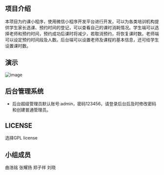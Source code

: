 ## 项目介绍 

 本项目为约课小程序，使用微信小程序开发平台进行开发，可以为各类培训机构提供学生家长选课、预约时间的登记，可以查看自己的课时消耗情况。学生端可以选择老师和预约时间，预约成功后课时将减少，若取消预约，将恢复课时数。老师端可以设定预约时间段及人数。后台端可以设置老师及课程的基本信息，还可给学生设置课时数。

## 演示 
![image](https://user-images.githubusercontent.com/91738529/224875242-f15f446a-a390-4906-9fd4-bf342991d977.png)

## 后台管理系统
- 后台超级管理员默认账号:admin，密码123456，请登录后台后及时修改密码和创建普通管理员。

## LICENSE
选择GPL license


## 小组成员

曲浩铭 
张耀扬 
郑子祥 
刘晓   






